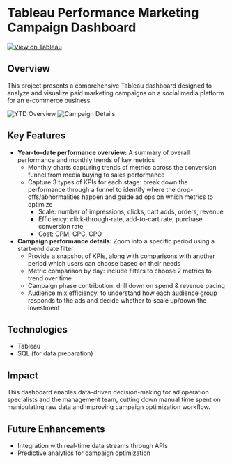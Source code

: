 # Tableau Performance Marketing Campaign Dashboard

[![View on Tableau](https://img.shields.io/badge/View_on_Tableau-PURPLE?logo=Tableau)](https://public.tableau.com/app/profile/linh.chu3700/viz/PaidMarketingCampaignDashboard/CampaignDetails)

## Overview

This project presents a comprehensive Tableau dashboard designed to analyze and visualize paid marketing campaigns on a social media platform for an e-commerce business.

![YTD Overview](https://github.com/user-attachments/assets/e13bfc22-93f9-4a79-bf4f-16e0428cf075)
![Campaign Details](https://github.com/user-attachments/assets/85b761d9-f440-47c6-bb16-bb7fc32e707d)

## Key Features

- **Year-to-date performance overview:** A summary of overall performance and monthly trends of key metrics
    - Monthly charts capturing trends of metrics across the conversion funnel from media buying to sales performance
    - Capture 3 types of KPIs for each stage: break down the performance through a funnel to identify where the drop-offs/abnormalities happen and guide ad ops on which metrics  to optimize
        - Scale: number of impressions, clicks, cart adds, orders, revenue
        - Efficiency: click-through-rate, add-to-cart rate, purchase conversion rate
        - Cost: CPM, CPC, CPO
- **Campaign performance details:** Zoom into a specific period using a start-end date filter
    - Provide a snapshot of KPIs, along with comparisons with another period which users can choose based on their needs
    - Metric comparison by day: include filters to choose 2 metrics to trend over time
    - Campaign phase contribution: drill down on spend & revenue pacing
    - Audience mix efficiency: to understand how each audience group responds to the ads and decide whether to scale up/down the investment

## Technologies

- Tableau
- SQL (for data preparation)

## Impact

This dashboard enables data-driven decision-making for ad operation specialists and the management team, cutting down manual time spent on manipulating raw data and improving campaign optimization workflow.

## Future Enhancements

- Integration with real-time data streams through APIs
- Predictive analytics for campaign optimization
